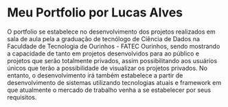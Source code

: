 <!DOCTYPE html>
<html lang="pt-BR">
    <head>
        <meta charset="UTF-8" />
    </head>
    <body>
        <h1>Meu Portfolio por Lucas Alves</h1>
        <p>
            O portfolio se estabelece no desenvolvimento dos projetos realizados em sala de aula pela a graduação de tecnólogo de Ciência de Dados na Faculdade de Tecnologia de Ourinhos - FATEC Ourinhos, sendo mostrando a capacidade de tanto em projetos desenvolvidos para ao público e projetos que serão totalmente privados, assim possibilitando aos usuários únicos que terão a possibilidade de visualizar os projetos privados.
            No entanto, o desenvolvimento irá também estabelece a partir de desenvolvimento de sistemas utilizando tecnologias atuais e framework em que atualmente o mercado de trabalho venha a se estabelecer por seus requisitos.
        <p>
    </body>
</html>